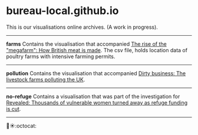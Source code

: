 # bureau-local.github.io

This is our visualisations online archives. (A work in progress).

-----

**farms**
Contains the visualisation that accompanied [The rise of the "megafarm": How British meat is made](https://www.thebureauinvestigates.com/stories/2017-07-17/megafarms-uk-intensive-farming-meat). The csv file, holds location data of poultry farms with intensive farming permits.

-----

**pollution**
Contains the visualisation that accompanied [Dirty business: The livestock farms polluting the UK](https://www.thebureauinvestigates.com/stories/2017-08-21/farming-pollution-fish-uk).

-----

**no-refuge**
Contains a visualisation that was part of the investigation for [Revealed: Thousands of vulnerable women turned away as refuge funding is cut](https://www.thebureauinvestigates.com/stories/2017-10-16/a-system-at-breaking-point).

-----

:angel::sunny::octocat:
